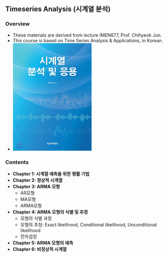 ## Timeseries Analysis (시계열 분석)

### Overview

- These materials are derived from lecture IMEN677, Prof. Chihyeok Jun.
- This course is based on Time Series Analysis & Applications, in Korean. 
- <img src="./assets/book.jfif" alt="book" style="zoom: 33%;" />

### Contents

- **Chapter 1: 시계열 예측을 위한 평활 기법**
- **Chapter 2: 정상적 시계열**
- **Chapter 3: ARMA 모형**
  - AR모형
  - MA모형
  - ARMA모형
- **Chapter 4: ARMA 모형의 식별 및 추정**
  - 모형의 식별 과정 
  - 모형의 추정: Exact likelihood, Conditional likelihood, Unconditional likelihood
  - 잔차검정
- **Chapter 5: ARMA 모형의 예측**
- **Chapter 6: 비정상적 시계열**